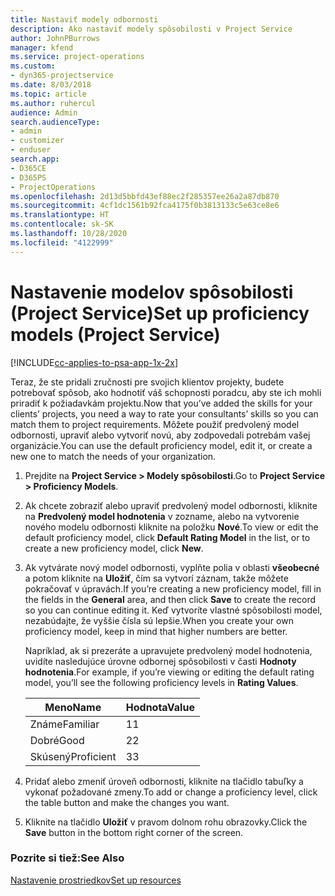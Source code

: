```yaml
---
title: Nastaviť modely odbornosti
description: Ako nastaviť modely spôsobilosti v Project Service
author: JohnPBurrows
manager: kfend
ms.service: project-operations
ms.custom:
- dyn365-projectservice
ms.date: 8/03/2018
ms.topic: article
ms.author: ruhercul
audience: Admin
search.audienceType:
- admin
- customizer
- enduser
search.app:
- D365CE
- D365PS
- ProjectOperations
ms.openlocfilehash: 2d13d5bbfd43ef88ec2f285357ee26a2a87db870
ms.sourcegitcommit: 4cf1dc1561b92fca4175f0b3813133c5e63ce8e6
ms.translationtype: HT
ms.contentlocale: sk-SK
ms.lasthandoff: 10/28/2020
ms.locfileid: "4122999"
---
```

# <a name="set-up-proficiency-models-project-service"></a><span data-ttu-id="76489-103">Nastavenie modelov spôsobilosti (Project Service)</span><span class="sxs-lookup"><span data-stu-id="76489-103">Set up proficiency models (Project Service)</span></span>

[!INCLUDE[cc-applies-to-psa-app-1x-2x](../includes/cc-applies-to-psa-app-1x-2x.md)]

<span data-ttu-id="76489-104">Teraz, že ste pridali zručnosti pre svojich klientov projekty, budete potrebovať spôsob, ako hodnotiť váš schopnosti poradcu, aby ste ich mohli priradiť k požiadavkám projektu.</span><span class="sxs-lookup"><span data-stu-id="76489-104">Now that you’ve added the skills for your clients’ projects, you need a way to rate your consultants’ skills so you can match them to project requirements.</span></span> <span data-ttu-id="76489-105">Môžete použiť predvolený model odbornosti, upraviť alebo vytvoriť novú, aby zodpovedali potrebám vašej organizácie.</span><span class="sxs-lookup"><span data-stu-id="76489-105">You can use the default proficiency model, edit it, or create a new one to match the needs of your organization.</span></span>  
  
1.  <span data-ttu-id="76489-106">Prejdite na **Project Service > Modely spôsobilosti**.</span><span class="sxs-lookup"><span data-stu-id="76489-106">Go to **Project Service > Proficiency Models**.</span></span>  
  
2.  <span data-ttu-id="76489-107">Ak chcete zobraziť alebo upraviť predvolený model odbornosti, kliknite na **Predvolený model hodnotenia** v zozname, alebo na vytvorenie nového modelu odbornosti kliknite na položku **Nové**.</span><span class="sxs-lookup"><span data-stu-id="76489-107">To view or edit the default proficiency model, click **Default Rating Model** in the list, or to create a new proficiency model, click **New**.</span></span>  
  
3.  <span data-ttu-id="76489-108">Ak vytvárate nový model odbornosti, vyplňte polia v oblasti **všeobecné** a potom kliknite na **Uložiť**, čím sa vytvorí záznam, takže môžete pokračovať v úpravách.</span><span class="sxs-lookup"><span data-stu-id="76489-108">If you’re creating a new proficiency model, fill in the fields in the **General** area, and then click **Save** to create the record so you can continue editing it.</span></span> <span data-ttu-id="76489-109">Keď vytvoríte vlastné spôsobilosti model, nezabúdajte, že vyššie čísla sú lepšie.</span><span class="sxs-lookup"><span data-stu-id="76489-109">When you create your own proficiency model, keep in mind that higher numbers are better.</span></span>  
  
     <span data-ttu-id="76489-110">Napríklad, ak si prezeráte a upravujete predvolený model hodnotenia, uvidíte nasledujúce úrovne odbornej spôsobilosti v časti **Hodnoty hodnotenia**.</span><span class="sxs-lookup"><span data-stu-id="76489-110">For example, if you’re viewing or editing the default rating model, you’ll see the following proficiency levels in **Rating Values**.</span></span>  
  
    |<span data-ttu-id="76489-111">Meno</span><span class="sxs-lookup"><span data-stu-id="76489-111">Name</span></span>|<span data-ttu-id="76489-112">Hodnota</span><span class="sxs-lookup"><span data-stu-id="76489-112">Value</span></span>|  
    |----------|-----------|  
    |<span data-ttu-id="76489-113">Známe</span><span class="sxs-lookup"><span data-stu-id="76489-113">Familiar</span></span>|<span data-ttu-id="76489-114">1</span><span class="sxs-lookup"><span data-stu-id="76489-114">1</span></span>|  
    |<span data-ttu-id="76489-115">Dobré</span><span class="sxs-lookup"><span data-stu-id="76489-115">Good</span></span>|<span data-ttu-id="76489-116">2</span><span class="sxs-lookup"><span data-stu-id="76489-116">2</span></span>|  
    |<span data-ttu-id="76489-117">Skúsený</span><span class="sxs-lookup"><span data-stu-id="76489-117">Proficient</span></span>|<span data-ttu-id="76489-118">3</span><span class="sxs-lookup"><span data-stu-id="76489-118">3</span></span>|  
  
4.  <span data-ttu-id="76489-119">Pridať alebo zmeniť úroveň odbornosti, kliknite na tlačidlo tabuľky a vykonať požadované zmeny.</span><span class="sxs-lookup"><span data-stu-id="76489-119">To add or change a proficiency level, click the table button and make the changes you want.</span></span>  
  
5.  <span data-ttu-id="76489-120">Kliknite na tlačidlo **Uložiť** v pravom dolnom rohu obrazovky.</span><span class="sxs-lookup"><span data-stu-id="76489-120">Click the **Save** button in the bottom right corner of the screen.</span></span>  
  
### <a name="see-also"></a><span data-ttu-id="76489-121">Pozrite si tiež:</span><span class="sxs-lookup"><span data-stu-id="76489-121">See Also</span></span>  
 [<span data-ttu-id="76489-122">Nastavenie prostriedkov</span><span class="sxs-lookup"><span data-stu-id="76489-122">Set up resources</span></span>](../psa/set-up-resources.md)
